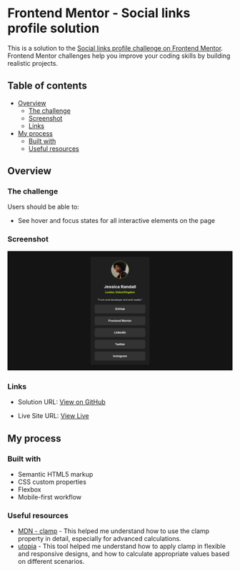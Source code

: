 # Frontend Mentor - Social links profile solution

This is a solution to the [Social links profile challenge on Frontend Mentor](https://www.frontendmentor.io/challenges/social-links-profile-UG32l9m6dQ). Frontend Mentor challenges help you improve your coding skills by building realistic projects. 

## Table of contents

- [Overview](#overview)
  - [The challenge](#the-challenge)
  - [Screenshot](#screenshot)
  - [Links](#links)
- [My process](#my-process)
  - [Built with](#built-with)
  - [Useful resources](#useful-resources)


## Overview

### The challenge

Users should be able to:

- See hover and focus states for all interactive elements on the page

### Screenshot

![](./screenshot.png)

### Links

- Solution URL: [View on GitHub](https://github.com/ahmed-badr1/frontendmentor-social-links-profile)

- Live Site URL: [View Live](https://ahmed-badr1.github.io/frontendmentor-social-links-profile/)

## My process

### Built with

- Semantic HTML5 markup
- CSS custom properties
- Flexbox
- Mobile-first workflow


### Useful resources

- [MDN - clamp](https://developer.mozilla.org/en-US/docs/Web/CSS/clamp) - This helped me understand how to use the clamp property in detail, especially for advanced calculations.
- [utopia](https://utopia.fyi) - This tool helped me understand how to apply clamp in flexible and responsive designs, and how to calculate appropriate values based on different scenarios.
